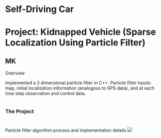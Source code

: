 # **Self-Driving Car**
# **Project: Kidnapped Vehicle (Sparse Localization Using Particle Filter)**

## MK

Overview

Implemented a 2 dimensional particle filter in C++. Particle filter inputs: map, initial localization information (analogous to GPS data), and at each time step observation and control data.

#
### The Project

[//]: # (Image References)

[image1]: ./Writeup_IV/.png ""
[image2]: ./Writeup_IV/.gif ""
[image3]: ./Writeup_IV/.gif ""

#
Particle filter algorithm process and implementation details
![][image1]


